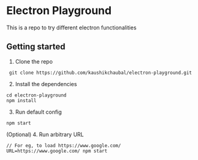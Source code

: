 # Electron Playground
This is a repo to try different electron functionalities

## Getting started

1. Clone the repo
```
 git clone https://github.com/kaushikchaubal/electron-playground.git
```

2. Install the dependencies
```
cd electron-playground
npm install
```

3. Run  default config
```
npm start
```

(Optional) 4. Run arbitrary URL
```
// For eg, to load https://www.google.com/
URL=https://www.google.com/ npm start
```

